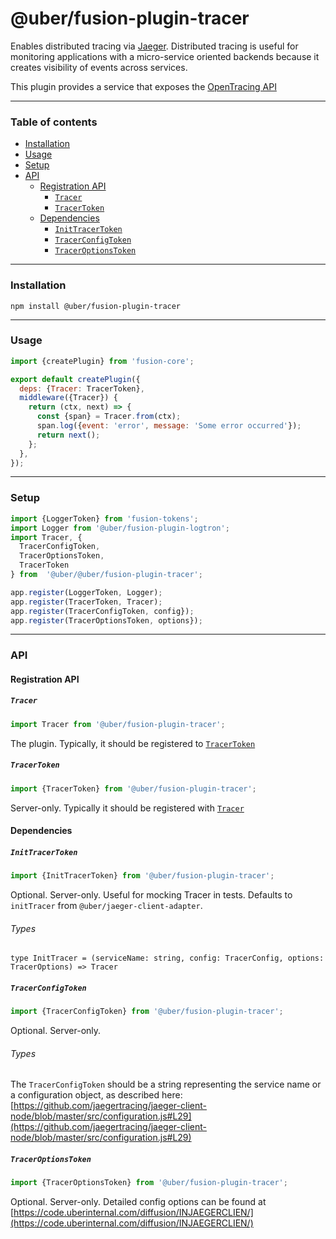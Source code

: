 # @uber/fusion-plugin-tracer

Enables distributed tracing via [Jaeger](https://github.com/jaegertracing/jaeger). Distributed tracing is useful for monitoring applications with a micro-service oriented backends because it creates visibility of events across services.

This plugin provides a service that exposes the [OpenTracing API](https://github.com/opentracing/opentracing-javascript)

---

### Table of contents

* [Installation](#installation)
* [Usage](#usage)
* [Setup](#setup)
* [API](#api)
  * [Registration API](#registration-api)
    * [`Tracer`](#tracer)
    * [`TracerToken`](#tracertoken)
  * [Dependencies](#dependencies)
    * [`InitTracerToken`](#tracertoken)
    * [`TracerConfigToken`](#tracerconfigtoken)
    * [`TracerOptionsToken`](#traceroptionstoken)

---

### Installation

```
npm install @uber/fusion-plugin-tracer
```

---

### Usage

```js
import {createPlugin} from 'fusion-core';

export default createPlugin({
  deps: {Tracer: TracerToken},
  middleware({Tracer}) {
    return (ctx, next) => {
      const {span} = Tracer.from(ctx);
      span.log({event: 'error', message: 'Some error occurred'});
      return next();
    };
  },
});
```

---

### Setup

```js
import {LoggerToken} from 'fusion-tokens';
import Logger from '@uber/fusion-plugin-logtron';
import Tracer, {
  TracerConfigToken,
  TracerOptionsToken,
  TracerToken
} from  '@uber/@uber/fusion-plugin-tracer';

app.register(LoggerToken, Logger);
app.register(TracerToken, Tracer);
app.register(TracerConfigToken, config});
app.register(TracerOptionsToken, options});
```

---

### API

#### Registration API

##### `Tracer`

```js
import Tracer from '@uber/fusion-plugin-tracer';
```

The plugin. Typically, it should be registered to [`TracerToken`](#tracertoken)

##### `TracerToken`

```js
import {TracerToken} from '@uber/fusion-plugin-tracer';
```

Server-only. Typically it should be registered with [`Tracer`](#tracer)

#### Dependencies

##### `InitTracerToken`

```js
import {InitTracerToken} from '@uber/fusion-plugin-tracer';
```

Optional. Server-only. Useful for mocking Tracer in tests. Defaults to `initTracer` from `@uber/jaeger-client-adapter`.

###### Types

```flow
type InitTracer = (serviceName: string, config: TracerConfig, options: TracerOptions) => Tracer
```

##### `TracerConfigToken`

```js
import {TracerConfigToken} from '@uber/fusion-plugin-tracer';
```

Optional. Server-only.

###### Types

The `TracerConfigToken` should be a string representing the service name or a configuration object, as described here: [https://github.com/jaegertracing/jaeger-client-node/blob/master/src/configuration.js#L29](https://github.com/jaegertracing/jaeger-client-node/blob/master/src/configuration.js#L29)

##### `TracerOptionsToken`

```js
import {TracerOptionsToken} from '@uber/fusion-plugin-tracer';
```

Optional. Server-only. Detailed config options can be found at [https://code.uberinternal.com/diffusion/INJAEGERCLIEN/](https://code.uberinternal.com/diffusion/INJAEGERCLIEN/)
